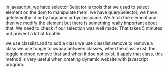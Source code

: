 In javascript, we have selector
Selector is tools that we used to select element on the dom to manipulate them.
we have querySelector, we have getelemntby Id or by tagname or byclassname.
We fetch the element and then we modify the element but there is something really important about that. We need to check if our selection was well made. That takes 5 minutes but prevent a lot of trouble.

we use classlist.add to add a class
we use classlist.remove to remove a class
we use toogle to swaap between classes, when the class exist, the toggle method remove that and when it doe not exist, it apply that class, this method is very useful when creating dynamic website with javascript program.